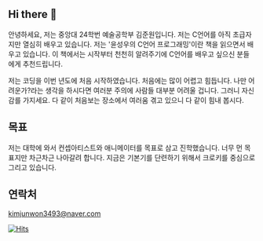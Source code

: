## Hi there 👋
 안녕하세요, 저는 중앙대 24학번 예술공학부 김준원입니다. 저는 C언어를 아직 초급자지만 열심히 배우고 있습니다. 저는 '윤성우의 C언어 프로그래밍'이란 책을 읽으면서 배우고 있습니다. 
 이 책에서는 시작부터 천천히 알려주기에 C언어를 배우고 싶으신 분들에게 추천드립니다.
 
 저는 코딩을 이번 년도에 처음 시작하였습니다. 처음에는 많이 어렵고 힘듭니다. 
나만 어려운가?라는 생각을 하시다면 여러분 주의에 사람들 대부분 어려울 겁니다. 그러니 자신감를 가지세요.
다 같이 처음보는 장소에서 여러움 겪고 있으니 다 같이 힘내 봅시다.

## 목표
저는 대학에 와서 컨셉아티스트와 애니메이터를 목표로 삼고 진학했습니다. 너무 먼 목표지만 차근차근 나아갈려 합니다. 지금은 기본기를 단련하기 위해서 크로키를 중심으로 그리고 있습니다.

## 연락처
kimjunwon3493@naver.com

[![Hits](https://hits.seeyoufarm.com/api/count/incr/badge.svg?url=https%3A%2F%2Fgithub.com%2Fkimjunwon0428%2Fkimjunwon0428&count_bg=%2379C83D&title_bg=%23555555&icon=&icon_color=%23E7E7E7&title=hits&edge_flat=false)](https://hits.seeyoufarm.com)

